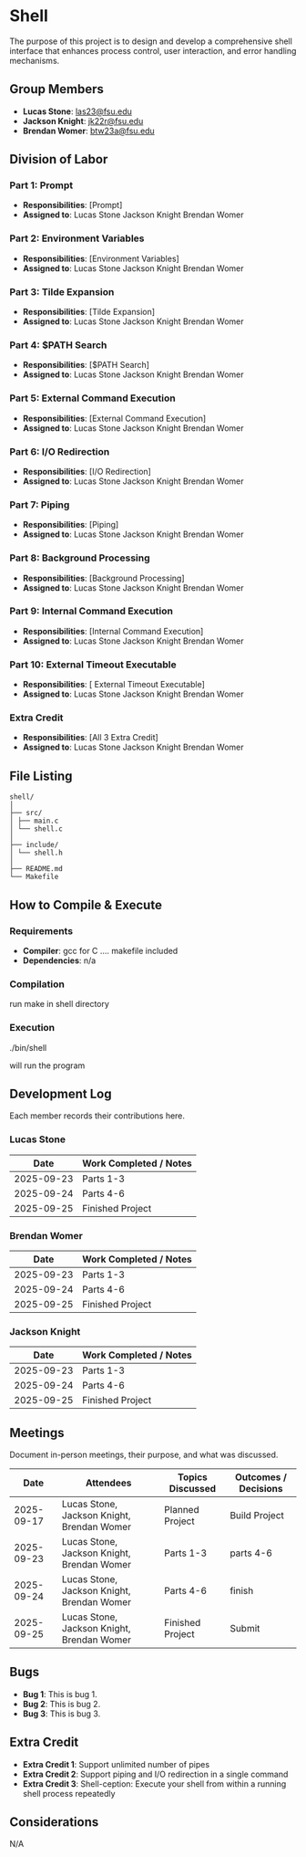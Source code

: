 # Shell

The purpose of this project is to design and develop a comprehensive shell 
interface that enhances process control, user interaction, and error handling 
mechanisms.

## Group Members
- **Lucas Stone**: las23@fsu.edu
- **Jackson Knight**: jk22r@fsu.edu
- **Brendan Womer**: btw23a@fsu.edu
## Division of Labor

### Part 1: Prompt
- **Responsibilities**: [Prompt]
- **Assigned to**: Lucas Stone Jackson Knight Brendan Womer

### Part 2: Environment Variables
- **Responsibilities**: [Environment Variables]
- **Assigned to**: Lucas Stone Jackson Knight Brendan Womer

### Part 3: Tilde Expansion
- **Responsibilities**: [Tilde Expansion]
- **Assigned to**: Lucas Stone Jackson Knight Brendan Womer

### Part 4: $PATH Search
- **Responsibilities**: [$PATH Search]
- **Assigned to**: Lucas Stone Jackson Knight Brendan Womer

### Part 5: External Command Execution
- **Responsibilities**: [External Command Execution]
- **Assigned to**: Lucas Stone Jackson Knight Brendan Womer

### Part 6: I/O Redirection
- **Responsibilities**: [I/O Redirection]
- **Assigned to**: Lucas Stone Jackson Knight Brendan Womer

### Part 7: Piping
- **Responsibilities**: [Piping]
- **Assigned to**: Lucas Stone Jackson Knight Brendan Womer

### Part 8: Background Processing
- **Responsibilities**: [Background Processing]
- **Assigned to**: Lucas Stone Jackson Knight Brendan Womer

### Part 9: Internal Command Execution
- **Responsibilities**: [Internal Command Execution]
- **Assigned to**: Lucas Stone Jackson Knight Brendan Womer

### Part 10: External Timeout Executable
- **Responsibilities**: [ External Timeout Executable]
- **Assigned to**: Lucas Stone Jackson Knight Brendan Womer

### Extra Credit
- **Responsibilities**: [All 3 Extra Credit]
- **Assigned to**: Lucas Stone Jackson Knight Brendan Womer
## File Listing
```
shell/
│
├── src/
│ ├── main.c
│ └── shell.c
│
├── include/
│ └── shell.h
│
├── README.md
└── Makefile
```
## How to Compile & Execute

### Requirements
- **Compiler**: gcc for C .... makefile included
- **Dependencies**: n/a

### Compilation

run make in shell directory

### Execution

./bin/shell

will run the program

## Development Log
Each member records their contributions here.

### Lucas Stone

| Date       | Work Completed / Notes |
|------------|------------------------|
| 2025-09-23 | Parts 1-3              |
| 2025-09-24 | Parts 4-6              |
| 2025-09-25 | Finished Project       |

### Brendan Womer

| Date       | Work Completed / Notes |
|------------|------------------------|
| 2025-09-23 | Parts 1-3              |
| 2025-09-24 | Parts 4-6              |
| 2025-09-25 | Finished Project       |


### Jackson Knight

| Date       | Work Completed / Notes |
|------------|------------------------|
| 2025-09-23 | Parts 1-3              |
| 2025-09-24 | Parts 4-6              |
| 2025-09-25 | Finished Project       |


## Meetings
Document in-person meetings, their purpose, and what was discussed.

| Date       | Attendees                                 | Topics Discussed | Outcomes / Decisions |
|------------|-------------------------------------------|------------------|-----------------------|
| 2025-09-17 | Lucas Stone, Jackson Knight, Brendan Womer| Planned Project   | Build Project  |
| 2025-09-23 | Lucas Stone, Jackson Knight, Brendan Womer| Parts 1-3   | parts 4-6  |
| 2025-09-24 | Lucas Stone, Jackson Knight, Brendan Womer| Parts 4-6   | finish  |
| 2025-09-25 | Lucas Stone, Jackson Knight, Brendan Womer| Finished Project   | Submit  |




## Bugs
- **Bug 1**: This is bug 1.
- **Bug 2**: This is bug 2.
- **Bug 3**: This is bug 3.

## Extra Credit
- **Extra Credit 1**: Support unlimited number of pipes
- **Extra Credit 2**: Support piping and I/O redirection in a single command
- **Extra Credit 3**: Shell-ception: Execute your shell from within a running shell process repeatedly

## Considerations
N/A

